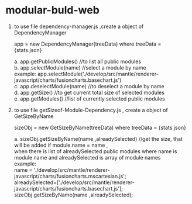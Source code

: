 # modular-buld-web


1. to use file dependency-manager.js ,create a object of DependencyManager<br>
   
   app = new DependencyManager(treeData) where treeData = {stats.json}<br>
   
   a. app.getPublicModules() //to list all public modules<br>
   b. app.selectModule(name) //select a module by name<br>
       example: app.selectModule('./develop/src/mantle/renderer-javascript/charts/fusioncharts.basechart.js')<br>
   c. app.deselectModule(name) //to deselect a module by name<br>
   d. app.getSize() //to get current total size of selected modules<br>
   e. app.getModules() //list of currently selected public modules<br>
   
2. to use file getSizeof-Module-Dependency.js , create a object of GetSizeByName<br>

    sizeObj = new GetSizeByName(treeData) where treeData = {stats.json}<br>
    
    a. sizeObj.getSizeByName(name ,alreadySelected) //get the size, that will be added if module.name = name ,<br>when there is list of alreadySelected public modules where name is module name and alreadySelected is array of module names<br>
       example: <br>
       name = './develop/src/mantle/renderer-javascript/charts/fusioncharts.mscartesian.js';<br>
       alreadySelected=['./develop/src/mantle/renderer-javascript/charts/fusioncharts.basechart.js'];<br>
       sizeObj.getSizeByName(name ,alreadySelected);
       
    
      
